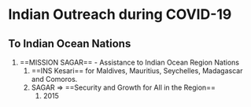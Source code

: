 # Indian Outreach during COVID-19

## To Indian Ocean Nations
1. ==MISSION SAGAR== - Assistance to Indian Ocean Region Nations
	1. ==INS Kesari== for Maldives, Mauritius, Seychelles, Madagascar and Comoros.
	2. SAGAR => ==Security and Growth for All in the Region==
		1. 2015